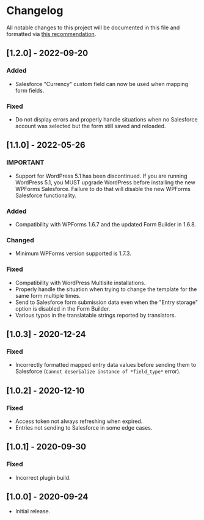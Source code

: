 # Changelog
All notable changes to this project will be documented in this file and formatted via [this recommendation](https://keepachangelog.com/).

## [1.2.0] - 2022-09-20
### Added
- Salesforce "Currency" custom field can now be used when mapping form fields.

### Fixed
- Do not display errors and properly handle situations when no Salesforce account was selected but the form still saved and reloaded.

## [1.1.0] - 2022-05-26
### IMPORTANT
- Support for WordPress 5.1 has been discontinued. If you are running WordPress 5.1, you MUST upgrade WordPress before installing the new WPForms Salesforce. Failure to do that will disable the new WPForms Salesforce functionality.

### Added
- Compatibility with WPForms 1.6.7 and the updated Form Builder in 1.6.8.

### Changed
- Minimum WPForms version supported is 1.7.3.

### Fixed
- Compatibility with WordPress Multisite installations.
- Properly handle the situation when trying to change the template for the same form multiple times.
- Send to Salesforce form submission data even when the "Entry storage" option is disabled in the Form Builder.
- Various typos in the translatable strings reported by translators.

## [1.0.3] - 2020-12-24
### Fixed
- Incorrectly formatted mapped entry data values before sending them to Salesforce (`Cannot deserialize instance of *field_type*` error).

## [1.0.2] - 2020-12-10
### Fixed
- Access token not always refreshing when expired.
- Entries not sending to Salesforce in some edge cases.

## [1.0.1] - 2020-09-30
### Fixed
- Incorrect plugin build.

## [1.0.0] - 2020-09-24
- Initial release.
